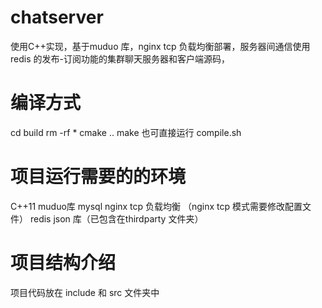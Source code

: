 # chatserver
使用C++实现，基于muduo 库，nginx  tcp 负载均衡部署，服务器间通信使用redis 的发布-订阅功能的集群聊天服务器和客户端源码，


# 编译方式
cd build 
rm -rf *
cmake ..
make 
也可直接运行 compile.sh

# 项目运行需要的的环境
C++11
muduo库
mysql
nginx tcp 负载均衡 （nginx tcp 模式需要修改配置文件）
redis
json 库（已包含在thirdparty 文件夹）

# 项目结构介绍
项目代码放在 include 和 src 文件夹中












